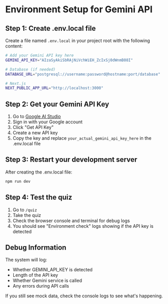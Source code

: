 # Environment Setup for Gemini API

## Step 1: Create .env.local file

Create a file named `.env.local` in your project root with the following content:

```bash
# Add your Gemini API key here
GEMINI_API_KEY="AIzaSyAkiSbRAjNiVchWiEH_ZcIxSj0dWnmB08I"

# Database (if needed)
DATABASE_URL="postgresql://username:password@hostname:port/database"

# Next.js
NEXT_PUBLIC_APP_URL="http://localhost:3000"
```

## Step 2: Get your Gemini API Key

1. Go to [Google AI Studio](https://aistudio.google.com/)
2. Sign in with your Google account
3. Click "Get API Key" 
4. Create a new API key
5. Copy the key and replace `your_actual_gemini_api_key_here` in the .env.local file

## Step 3: Restart your development server

After creating the .env.local file:

```bash
npm run dev
```

## Step 4: Test the quiz

1. Go to `/quiz`
2. Take the quiz
3. Check the browser console and terminal for debug logs
4. You should see "Environment check" logs showing if the API key is detected

## Debug Information

The system will log:
- Whether GEMINI_API_KEY is detected
- Length of the API key
- Whether Gemini service is called
- Any errors during API calls

If you still see mock data, check the console logs to see what's happening.
